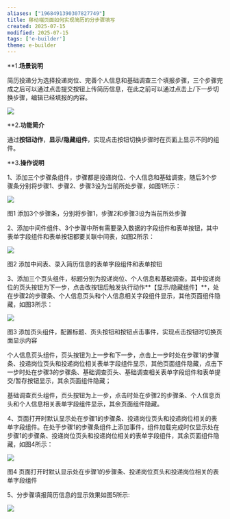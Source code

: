 ```yaml
---
aliases: ["1968491390307827749"]
title: 移动端页面如何实现简历的分步骤填写
created: 2025-07-15
modified: 2025-07-15
tags: ['e-builder']
theme: e-builder
---
```


**1.**场景说明**

简历投递分为选择投递岗位、完善个人信息和基础调查三个填报步骤，三个步骤完成之后可以通过点击提交按钮上传简历信息，在此之前可以通过点击上/下一步切换步骤，编辑已经填报的内容。

![](https://myhelpdoc.oss-cn-heyuan.aliyuncs.com/mdimages/af0bf27e895ff1ff8036ac642fd5098f.jpg)

**2.**功能简介**

通过**按钮动作**，**显示/隐藏组件**，实现点击按钮切换步骤时在页面上显示不同的组件。

**3.**操作说明**

1、添加三个步骤条组件，步骤都是投递岗位、个人信息和基础调查，随后3个步骤条分别将步骤1、步骤2、步骤3设为当前所处步骤，如图1所示：

![](https://myhelpdoc.oss-cn-heyuan.aliyuncs.com/mdimages/1f6bea734e2cd52371d12c36feb402fa.jpg)

图1 添加3个步骤条，分别将步骤1，步骤2和步骤3设为当前所处步骤

2、添加中间件组件、3个步骤中所有需要录入数据的字段组件和表单按钮，其中表单字段组件和表单按钮都要关联中间表，如图2所示：

![](https://myhelpdoc.oss-cn-heyuan.aliyuncs.com/mdimages/4b050491bb3d3147aad6f81a74138c8d.jpg)

图2 添加中间表、录入简历信息的表单字段组件和表单按钮

3、添加三个页头组件，标题分别为投递岗位、个人信息和基础调查。其中投递岗位的页头按钮为下一步，点击改按钮后触发执行动作**【显示/隐藏组件】**，处在步骤2的步骤条、个人信息页头和个人信息相关字段组件显示，其他页面组件隐藏，如图3所示：

![](https://myhelpdoc.oss-cn-heyuan.aliyuncs.com/mdimages/81c0fd907673f4b6dd35c2d8e92e8d1c.jpg)

图3 添加页头组件，配置标题、页头按钮和按钮点击事件，实现点击按钮时切换页面显示内容

个人信息页头组件，页头按钮为上一步和下一步，点击上一步时处在步骤1的步骤条、投递岗位页头和投递岗位相关表单字段组件显示，其他页面组件隐藏，点击下一步时处在步骤3的步骤条、基础调查页头、基础调查相关表单字段组件和表单提交/暂存按钮显示，其余页面组件隐藏；

基础调查页头组件，页头按钮为上一步，点击时处在步骤2的步骤条、个人信息页头和个人信息相关表单字段组件显示，其余页面组件隐藏。

4、页面打开时默认显示处在步骤1的步骤条、投递岗位页头和投递岗位相关的表单字段组件。在处于步骤1的步骤条组件上添加事件，组件加载完成时仅显示处在步骤1的步骤条、投递岗位页头和投递岗位相关的表单字段组件，其余页面组件隐藏，如图4所示：

![](https://myhelpdoc.oss-cn-heyuan.aliyuncs.com/mdimages/f5066671447308e1f8b9cf03398fff9f.jpg)

图4 页面打开时默认显示处在步骤1的步骤条、投递岗位页头和投递岗位相关的表单字段组件

5、分步骤填报简历信息的显示效果如图5所示:

![](https://myhelpdoc.oss-cn-heyuan.aliyuncs.com/mdimages/13e5d367764efa6d24dd653183c5ec06.jpg)

